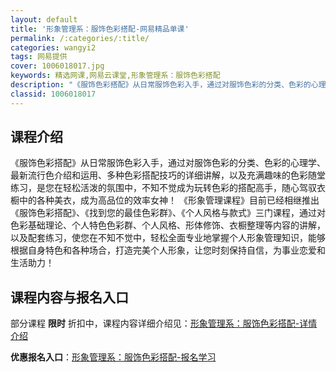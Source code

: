 ```yaml
---
layout: default
title: '形象管理系：服饰色彩搭配-网易精品单课'
permalink: /:categories/:title/
categories: wangyi2
tags: 网易提供
cover: 1006018017.jpg
keywords: 精选网课,网易云课堂,形象管理系：服饰色彩搭配
description: "《服饰色彩搭配》从日常服饰色彩入手，通过对服饰色彩的分类、色彩的心理学、最新流行色介绍和运用、多种色彩搭配技巧的详细讲解，以及充满趣味的色彩随堂练习，是您在轻松活泼的氛围中，不知不觉成为玩转"
classid: 1006018017
---
```


## 课程介绍

《服饰色彩搭配》从日常服饰色彩入手，通过对服饰色彩的分类、色彩的心理学、最新流行色介绍和运用、多种色彩搭配技巧的详细讲解，以及充满趣味的色彩随堂练习，是您在轻松活泼的氛围中，不知不觉成为玩转色彩的搭配高手，随心驾驭衣橱中的各种美衣，成为高品位的效率女神！
      《形象管理课程》目前已经相继推出《服饰色彩搭配》、《找到您的最佳色彩群》、《个人风格与款式》三门课程，通过对色彩基础理论、个人特色色彩群、个人风格、形体修饰、衣橱整理等内容的讲解，以及配套练习，使您在不知不觉中，轻松全面专业地掌握个人形象管理知识，能够根据自身特色和各种场合，打造完美个人形象，让您时刻保持自信，为事业恋爱和生活助力！

## 课程内容与报名入口

部分课程 **限时** 折扣中，课程内容详细介绍见：[形象管理系：服饰色彩搭配-详情介绍](https://study.163.com/course/introduction/1006018017.htm?share=1&shareId=1025206652&utm_campaign=share&utm_medium=iphoneShare&utm_source=&utm_u=1025206652)

**优惠报名入口**：[形象管理系：服饰色彩搭配-报名学习](https://study.163.com/course/introduction/1006018017.htm?share=1&shareId=1025206652&utm_campaign=share&utm_medium=iphoneShare&utm_source=&utm_u=1025206652)

